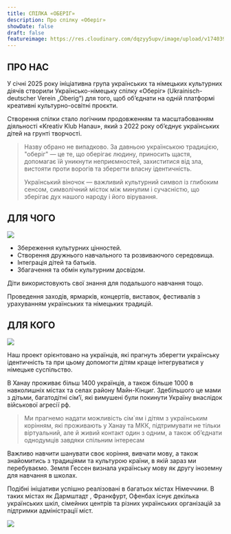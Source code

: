 ```yaml
---
title: СПІЛКА «ОБЕРІГ»
description: Про спілку «Оберіг»
showDate: false
draft: false
featureimage: https://res.cloudinary.com/dqzyy5upv/image/upload/v1740394166/featured_chagg5.jpg
---
```

## ПРО НАС

У січні 2025 року ініціативна група українських та німецьких культурних діячів створили Українсько-німецьку спілку «Оберіг» (Ukrainisch-deutscher Verein  „Oberig“)  для того, щоб об’єднати на одній платформі креативні культурно-освітні проєкти.

Створення спілки стало логічним продовженням та масштабованням  діяльності «Kreativ  Klub  Hanau», який з 2022 року об’єднує українських дітей на грунті творчості.

> Назву обрано не випадково. За давньою українською традицією, "оберіг"  —   це те, що оберігає людину, приносить щастя, допомагає їй уникнути неприємностей, захиститися від зла, вистояти проти ворогів та зберегти власну ідентичність. 
>
> Український віночок —  важливий культурний символ із глибоким сенсом, символічний місток між минулим і сучасністю, що зберігає дух нашого народу і його вірування.

## ДЛЯ ЧОГО

![ ](https://res.cloudinary.com/dqzyy5upv/image/upload/v1740394167/img1_xyojuo.jpg)

* Збереження  культурних цінностей.  
* Створення дружнього навчального та розвиваючого середовища.  
* Інтеграція дітей та батьків.   
* Збагачення та обмін культурним досвідом.

Діти використовують свої знання для подальшого навчання тощо.

Проведення заходів, ярмарків, концертів, виставок, фестивалів з урахуванням українських та німецьких традицій.

## ДЛЯ КОГО

![ ](https://res.cloudinary.com/dqzyy5upv/image/upload/v1740394167/img2_o94e0m.jpg)

Наш проект орієнтовано на українців, які прагнуть зберегти українську ідентичність та при цьому допомогти дітям краще інтегруватися у німецьке суспільство.

В Ханау проживає більш 1400 українців, а також більше 1000 в навколишніх містах та селах району Майн-Кінциг. Здебільшого це мами з дітьми, багатодітні сім’ї, які вимушені були покинути Україну внаслідок військової агресії рф.

> Ми прагнемо надати можливість сім`ям і дітям з українським корінням, які проживають у Ханау та МКК,  підтримувати не тільки віртуальний, але й живий  контакт один з одним, а також об’єднати однодумців завдяки спільним інтересам

Важливо навчити шанувати своє корiння, вивчати мову, а також знайомитись з традиціями та культурою країни, в якій зараз ми перебуваємо. Земля Гессен визнала українську мову як другу іноземну для навчання в школах.

Подібні ініціативи успішно реалізовані в багатьох містах Німеччини. В таких містах як Дармштадт , Франкфурт, Офенбах існує декілька українських шкіл, сімейних центрів та різних українських організацій за підтримки адміністрації міст.

![](https://res.cloudinary.com/dqzyy5upv/image/upload/v1740484881/20250221_151207_upsrxk.jpg)
